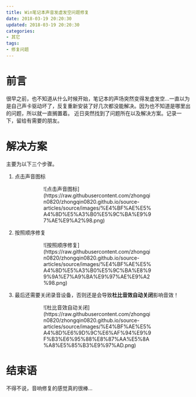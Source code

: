 ```yaml
---
title: Win笔记本声音发虚发空问题修复
date: 2018-03-19 20:20:30
updated: 2018-03-19 20:20:30
categories:
- 其它
tags:
- 修复问题
---
```

# 前言
很早之前，也不知道从什么时候开始，笔记本的声场突然变得发虚发空...一直以为是自己声卡驱动坏了，反复重新安装了好几次都没能解决。因为也不知道是哪里出的问题，所以就一直搁置着。
近日突然找到了问题所在以及解决方案。记录一下，留给有需要的朋友。

<!-- more -->
# 解决方案
主要为以下三个步骤。
1. 点击声音图标

<div style="width: 300px; margin: auto">
![点击声音图标](https://raw.githubusercontent.com/zhongqin0820/zhongqin0820.github.io/source-articles/source/images/%E4%BF%AE%E5%A4%8D%E5%A3%B0%E5%9C%BA%E9%97%AE%E9%A2%98.png)
</div>

2. 按照顺序修复

<div style="width: 300px; margin: auto">
![按照顺序修复](https://raw.githubusercontent.com/zhongqin0820/zhongqin0820.github.io/source-articles/source/images/%E4%BF%AE%E5%A4%8D%E5%A3%B0%E5%9C%BA%E8%99%9A%E7%A9%BA%E9%97%AE%E9%A2%98.png)
</div>

3. 最后还需要关闭录音设备，否则还是会导致**杜比音效自动关闭**影响音效！

<div style="width: 300px; margin: auto">
![杜比音效自动关闭](https://raw.githubusercontent.com/zhongqin0820/zhongqin0820.github.io/source-articles/source/images/%E4%BF%AE%E5%A4%8D%E6%9D%9C%E6%AF%94%E9%9F%B3%E6%95%88%E8%87%AA%E5%8A%A8%E5%85%B3%E9%97%AD.png)
</div>

# 结束语
不得不说，音响修复的感觉真的很棒...